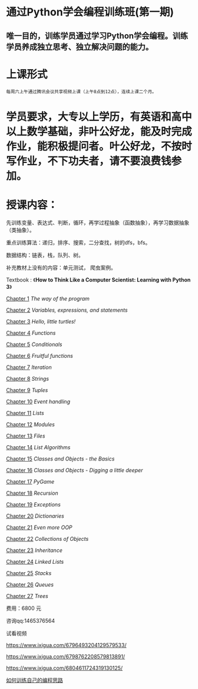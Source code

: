# 通过Python学会编程训练班(第一期)

## 唯一目的，训练学员通过学习Python学会编程。训练学员养成独立思考、独立解决问题的能力。
# 上课形式

    每周六上午通过腾讯会议共享视频上课（上午8点到12点），连续上课二个月。

# 学员要求，大专以上学历，有英语和高中以上数学基础，非叶公好龙，能及时完成作业，能积极提问者。叶公好龙，不按时写作业，不下功夫者，请不要浪费钱参加。

# 授课内容：
先训练变量、表达式、判断，循环，再学过程抽象（函数抽象），再学习数据抽象（类抽象）。

重点训练算法：递归，排序、搜索，二分查找，树的dfs，bfs。

数据结构：链表，栈，队列、树。

补充教材上没有的内容：单元测试， 爬虫案例。

Textbook : 《**How to Think Like a Computer Scientist: Learning with Python 3**》

[Chapter 1](https://openbookproject.net/thinkcs/python/english3e/way_of_the_program.html) *The way of the program*

[Chapter 2](https://openbookproject.net/thinkcs/python/english3e/variables_expressions_statements.html) *Variables, expressions, and statements*

[Chapter 3](https://openbookproject.net/thinkcs/python/english3e/hello_little_turtles.html) *Hello, little turtles!*

[Chapter 4](https://openbookproject.net/thinkcs/python/english3e/functions.html) *Functions*

[Chapter 5](https://openbookproject.net/thinkcs/python/english3e/conditionals.html) *Conditionals*

[Chapter 6](https://openbookproject.net/thinkcs/python/english3e/fruitful_functions.html) *Fruitful functions*

[Chapter 7](https://openbookproject.net/thinkcs/python/english3e/iteration.html) *Iteration*

[Chapter 8](https://openbookproject.net/thinkcs/python/english3e/strings.html) *Strings*

[Chapter 9](https://openbookproject.net/thinkcs/python/english3e/tuples.html) *Tuples*

[Chapter 10](https://openbookproject.net/thinkcs/python/english3e/events.html) *Event handling*

[Chapter 11](https://openbookproject.net/thinkcs/python/english3e/lists.html) *Lists*

[Chapter 12](https://openbookproject.net/thinkcs/python/english3e/modules.html) *Modules*

[Chapter 13](https://openbookproject.net/thinkcs/python/english3e/files.html) *Files*

[Chapter 14](https://openbookproject.net/thinkcs/python/english3e/list_algorithms.html) *List Algorithms*

[Chapter 15](https://openbookproject.net/thinkcs/python/english3e/classes_and_objects_I.html) *Classes and Objects - the Basics*

[Chapter 16](https://openbookproject.net/thinkcs/python/english3e/classes_and_objects_II.html) *Classes and Objects - Digging a little deeper*

[Chapter 17](https://openbookproject.net/thinkcs/python/english3e/pygame.html) *PyGame*

[Chapter 18](https://openbookproject.net/thinkcs/python/english3e/recursion.html) *Recursion*

[Chapter 19](https://openbookproject.net/thinkcs/python/english3e/exceptions.html) *Exceptions*

[Chapter 20](https://openbookproject.net/thinkcs/python/english3e/dictionaries.html) *Dictionaries*

[Chapter 21](https://openbookproject.net/thinkcs/python/english3e/even_more_oop.html) *Even more OOP*

[Chapter 22](https://openbookproject.net/thinkcs/python/english3e/collections.html) *Collections of Objects*

[Chapter 23](https://openbookproject.net/thinkcs/python/english3e/inheritance.html) *Inheritance*

[Chapter 24](https://openbookproject.net/thinkcs/python/english3e/linked_lists.html) *Linked Lists*

[Chapter 25](https://openbookproject.net/thinkcs/python/english3e/stacks.html) *Stacks*

[Chapter 26](https://openbookproject.net/thinkcs/python/english3e/queues.html) *Queues*

[Chapter 27](https://openbookproject.net/thinkcs/python/english3e/trees.html) *Trees*



费用：6800 元

咨询qq:1465376564

试看视频

https://www.ixigua.com/6796493204129579533/

https://www.ixigua.com/6798762208579813891/

https://www.ixigua.com/6804611724319130125/

[如何训练自己的编程思路](https://github.com/pythonpeixun/article/blob/master/python/how_to_learn_program2.md)
